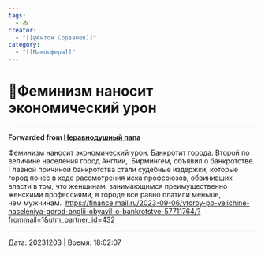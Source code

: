 ```yaml
---
tags:
  - 📥
creator:
  - "[[@Антон Сорвачев]]"
category:
  - "[[Маносфера]]"
---
```


# 📰Феминизм наносит экономический урон

***

**Forwarded from [Неравнодушный папа](https://t.me/MensConsult/1486)**

Феминизм наносит экономический урон. Банкротит города. Второй по величине населения город Англии, 
Бирмингем, объявил о банкротстве. 
Главной причиной банкротства стали судебные издержки, которые город понес в ходе рассмотрения иска профсоюзов, обвинивших власти в том, что женщинам, занимающимся преимущественно женскими профессиями, в городе все равно платили меньше, чем мужчинам. 
https://finance.mail.ru/2023-09-06/vtoroy-po-velichine-naseleniya-gorod-anglii-obyavil-o-bankrotstve-57711764/?frommail=1&utm_partner_id=432

---

Дата: 20231203 | Время: 18:02:07
